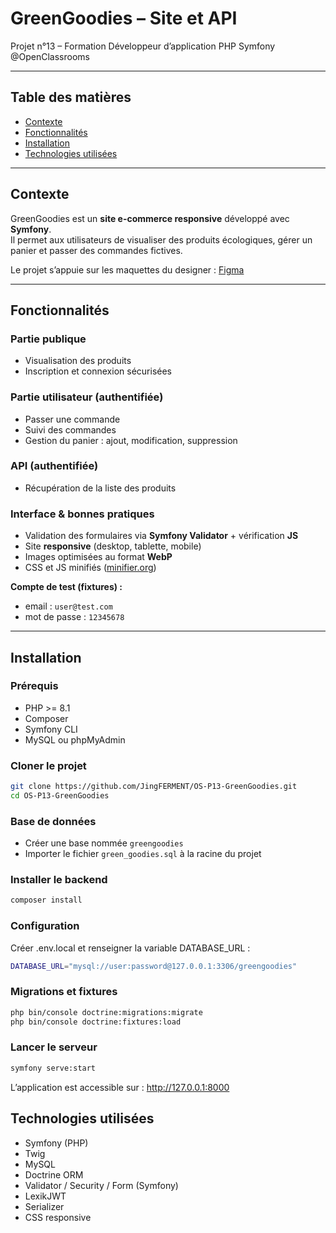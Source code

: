 # GreenGoodies – Site et API
Projet n°13 – Formation Développeur d’application PHP Symfony @OpenClassrooms

---

## Table des matières
- [Contexte](#-contexte)
- [Fonctionnalités](#-fonctionnalités)
- [Installation](#-installation)
- [Technologies utilisées](#-technologies-utilisées)

---

## Contexte

GreenGoodies est un **site e-commerce responsive** développé avec **Symfony**.  
Il permet aux utilisateurs de visualiser des produits écologiques, gérer un panier et passer des commandes fictives.

Le projet s’appuie sur les maquettes du designer : [Figma](https://www.figma.com/file/dwbwGIJqxan1qJFwKt8juV/Green-Goodies?type=design&node-id=0%3A1&mode=design&t=OXiRrAW0OXecVME4-1)

---

## Fonctionnalités

### Partie publique
- Visualisation des produits
- Inscription et connexion sécurisées

### Partie utilisateur (authentifiée)
- Passer une commande
- Suivi des commandes
- Gestion du panier : ajout, modification, suppression

### API (authentifiée)
- Récupération de la liste des produits

### Interface & bonnes pratiques
- Validation des formulaires via **Symfony Validator** + vérification **JS**
- Site **responsive** (desktop, tablette, mobile)
- Images optimisées au format **WebP**
- CSS et JS minifiés ([minifier.org](https://www.minifier.org/))

**Compte de test (fixtures) :**
- email : `user@test.com`
- mot de passe : `12345678`

---

## Installation

### Prérequis
- PHP >= 8.1
- Composer
- Symfony CLI
- MySQL ou phpMyAdmin

### Cloner le projet
```bash
git clone https://github.com/JingFERMENT/OS-P13-GreenGoodies.git
cd OS-P13-GreenGoodies
```

### Base de données

- Créer une base nommée `greengoodies`
- Importer le fichier `green_goodies.sql` à la racine du projet

### Installer le backend

```bash
composer install
```

### Configuration

Créer .env.local et renseigner la variable DATABASE_URL :

```bash
DATABASE_URL="mysql://user:password@127.0.0.1:3306/greengoodies"
```

### Migrations et fixtures

```bash
php bin/console doctrine:migrations:migrate
php bin/console doctrine:fixtures:load
```

### Lancer le serveur

```bash
symfony serve:start
```

L’application est accessible sur : http://127.0.0.1:8000

## Technologies utilisées

- Symfony (PHP)
- Twig
- MySQL
- Doctrine ORM
- Validator / Security / Form (Symfony)
- LexikJWT
- Serializer
- CSS responsive


